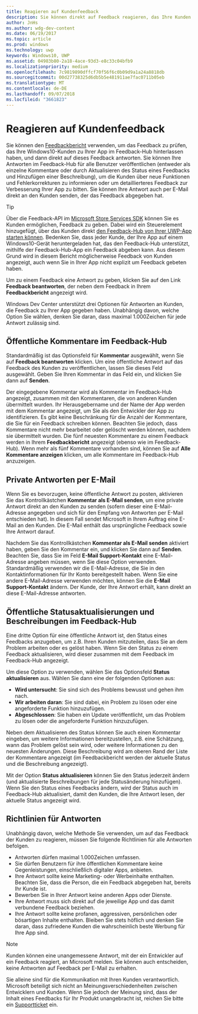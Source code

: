 ```yaml
---
title: Reagieren auf Kundenfeedback
description: Sie können direkt auf Feedback reagieren, das Ihre Kunden im Feedback-Hub hinterlassen.
author: JnHs
ms.author: wdg-dev-content
ms.date: 06/19/2017
ms.topic: article
ms.prod: windows
ms.technology: uwp
keywords: Windows10, UWP
ms.assetid: 04983b80-2a18-4ace-93d3-e8c33c04bfb9
ms.localizationpriority: medium
ms.openlocfilehash: 7c9819890dffcf70f56f6c0b09d9a1a24a8818db
ms.sourcegitcommit: 00d27738325d6db5b5e481911ae7fac0711b05eb
ms.translationtype: MT
ms.contentlocale: de-DE
ms.lasthandoff: 09/07/2018
ms.locfileid: "3661823"
---
```

# <a name="respond-to-customer-feedback"></a>Reagieren auf Kundenfeedback

Sie können den [Feedbackbericht](feedback-report.md) verwenden, um das Feedback zu prüfen, das Ihre Windows10-Kunden zu Ihrer App im Feedback-Hub hinterlassen haben, und dann direkt auf dieses Feedback antworten. Sie können Ihre Antworten im Feedback-Hub für alle Benutzer veröffentlichen (entweder als einzelne Kommentare oder durch Aktualisieren des Status eines Feedbacks und Hinzufügen einer Beschreibung), um die Kunden über neue Funktionen und Fehlerkorrekturen zu informieren oder um detaillierteres Feedback zur Verbesserung Ihrer App zu bitten. Sie können Ihre Antwort auch per E-Mail direkt an den Kunden senden, der das Feedback abgegeben hat.

> [!TIP]
> Über die Feedback-API im [Microsoft Store Services SDK](http://aka.ms/store-em-sdk) können Sie es Kunden ermöglichen, Feedback zu geben. Dabei wird ein Steuerelement hinzugefügt, über das Kunden direkt [den Feedback-Hub von Ihrer UWP-App starten können](../monetize/launch-feedback-hub-from-your-app.md). Bedenken Sie, dass jeder Kunde, der Ihre App auf einem Windows10-Gerät heruntergeladen hat, das den Feedback-Hub unterstützt, mithilfe der Feedback-Hub-App ein Feedback abgeben kann. Aus diesem Grund wird in diesem Bericht möglicherweise Feedback von Kunden angezeigt, auch wenn Sie in Ihrer App nicht explizit um Feedback gebeten haben.

Um zu einem Feedback eine Antwort zu geben, klicken Sie auf den Link **Feedback beantworten**, der neben dem Feedback in Ihrem **Feedbackbericht** angezeigt wird.

Windows Dev Center unterstützt drei Optionen für Antworten an Kunden, die Feedback zu Ihrer App gegeben haben. Unabhängig davon, welche Option Sie wählen, denken Sie daran, dass maximal 1.000Zeichen für jede Antwort zulässig sind.

## <a name="public-comments-in-feedback-hub"></a>Öffentliche Kommentare im Feedback-Hub

Standardmäßig ist das Optionsfeld für **Kommentar** ausgewählt, wenn Sie auf **Feedback beantworten** klicken. Um eine öffentliche Antwort auf das Feedback des Kunden zu veröffentlichen, lassen Sie dieses Feld ausgewählt. Geben Sie Ihren Kommentar in das Feld ein, und klicken Sie dann auf **Senden**.

Der eingegebene Kommentar wird als Kommentar im Feedback-Hub angezeigt, zusammen mit den Kommentaren, die von anderen Kunden übermittelt wurden. Ihr Herausgebername und der Name der App werden mit dem Kommentar angezeigt, um Sie als den Entwickler der App zu identifizieren. Es gibt keine Beschränkung für die Anzahl der Kommentare, die Sie für ein Feedback schreiben können. Beachten Sie jedoch, dass Kommentare nicht mehr bearbeitet oder gelöscht werden können, nachdem sie übermittelt wurden. Die fünf neuesten Kommentare zu einem Feedback werden in Ihrem **Feedbackbericht** angezeigt (ebenso wie im Feedback-Hub). Wenn mehr als fünf Kommentare vorhanden sind, können Sie auf **Alle Kommentare anzeigen** klicken, um alle Kommentare im Feedback-Hub anzuzeigen.


## <a name="private-responses-via-email"></a>Private Antworten per E-Mail

Wenn Sie es bevorzugen, keine öffentliche Antwort zu posten, aktivieren Sie das Kontrollkästchen **Kommentar als E-Mail senden**, um eine private Antwort direkt an den Kunden zu senden (sofern dieser eine E-Mail-Adresse angegeben und sich für den Empfang von Antworten per E-Mail entschieden hat). In diesem Fall sendet Microsoft in Ihrem Auftrag eine E-Mail an den Kunden. Die E-Mail enthält das ursprüngliche Feedback sowie Ihre Antwort darauf.

Nachdem Sie das Kontrollkästchen **Kommentar als E-Mail senden** aktiviert haben, geben Sie den Kommentar ein, und klicken Sie dann auf **Senden**. Beachten Sie, dass Sie im Feld **E-Mail Support-Kontakt** eine E-Mail-Adresse angeben müssen, wenn Sie diese Option verwenden. Standardmäßig verwenden wir die E-Mail-Adresse, die Sie in den Kontaktinformationen für Ihr Konto bereitgestellt haben. Wenn Sie eine andere E-Mail-Adresse verwenden möchten, können Sie die **E-Mail Support-Kontakt** ändern. Der Kunde, der Ihre Antwort erhält, kann direkt an diese E-Mail-Adresse antworten.


## <a name="public-status-updates-and-descriptions-in-feedback-hub"></a>Öffentliche Statusaktualisierungen und Beschreibungen im Feedback-Hub

Eine dritte Option für eine öffentliche Antwort ist, den Status eines Feedbacks anzugeben, um z.B. Ihren Kunden mitzuteilen, dass Sie an dem Problem arbeiten oder es gelöst haben. Wenn Sie den Status zu einem Feedback aktualisieren, wird dieser zusammen mit dem Feedback im Feedback-Hub angezeigt.

Um diese Option zu verwenden, wählen Sie das Optionsfeld **Status aktualisieren** aus. Wählen Sie dann eine der folgenden Optionen aus:

- **Wird untersucht**: Sie sind sich des Problems bewusst und gehen ihm nach.
- **Wir arbeiten daran**: Sie sind dabei, ein Problem zu lösen oder eine angeforderte Funktion hinzuzufügen.
- **Abgeschlossen**: Sie haben ein Update veröffentlicht, um das Problem zu lösen oder die angeforderte Funktion hinzuzufügen.

Neben dem Aktualisieren des Status können Sie auch einen Kommentar eingeben, um weitere Informationen bereitzustellen, z.B. eine Schätzung, wann das Problem gelöst sein wird, oder weitere Informationen zu den neuesten Änderungen. Diese Beschreibung wird am oberen Rand der Liste der Kommentare angezeigt (im Feedbackbericht werden der aktuelle Status und die Beschreibung angezeigt).

Mit der Option **Status aktualisieren** können Sie den Status jederzeit ändern (und aktualisierte Beschreibungen für jede Statusänderung hinzufügen). Wenn Sie den Status eines Feedbacks ändern, wird der Status auch im Feedback-Hub aktualisiert, damit den Kunden, die Ihre Antwort lesen, der aktuelle Status angezeigt wird.


## <a name="guidelines-for-responses"></a>Richtlinien für Antworten

Unabhängig davon, welche Methode Sie verwenden, um auf das Feedback der Kunden zu reagieren, müssen Sie folgende Richtlinien für alle Antworten befolgen.
- Antworten dürfen maximal 1.000Zeichen umfassen.
- Sie dürfen Benutzern für ihre öffentlichen Kommentare keine Gegenleistungen, einschließlich digitaler Apps, anbieten.
- Ihre Antwort sollte keine Marketing- oder Werbeinhalte enthalten. Beachten Sie, dass die Person, die ein Feedback abgegeben hat, bereits Ihr Kunde ist.
- Bewerben Sie in Ihrer Antwort keine anderen Apps oder Dienste.
- Ihre Antwort muss sich direkt auf die jeweilige App und das damit verbundene Feedback beziehen.
- Ihre Antwort sollte keine profanen, aggressiven, persönlichen oder bösartigen Inhalte enthalten. Bleiben Sie stets höflich und denken Sie daran, dass zufriedene Kunden die wahrscheinlich beste Werbung für Ihre App sind.

> [!NOTE]
> Kunden können eine unangemessene Antwort, mit der ein Entwickler auf ein Feedback reagiert, an Microsoft melden. Sie können auch entscheiden, keine Antworten auf Feedback per E-Mail zu erhalten.

Sie alleine sind für die Kommunikation mit Ihren Kunden verantwortlich. Microsoft beteiligt sich nicht an Meinungsverschiedenheiten zwischen Entwicklern und Kunden. Wenn Sie jedoch der Meinung sind, dass der Inhalt eines Feedbacks für Ihr Produkt unangebracht ist, reichen Sie bitte ein [Supportticket](http://go.microsoft.com/fwlink/p/?LinkID=401178) ein.
